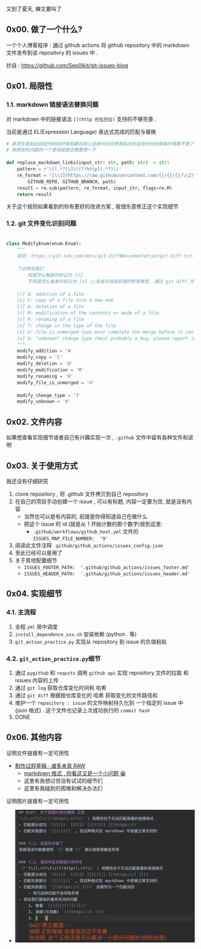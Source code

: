 又到了夏天, 蝉又要叫了

## 0x00. 做了一个什么?

一个个人博客程序 : 通过 github actions 将 github repository 中的 markdown 文件发布到该 repository 的 issues 中 .

抄自 : https://github.com/Sep0lkit/git-issues-blog 

## 0x01. 局限性

### 1.1. markdown 链接语法替换问题
对 markdown 中的链接语法 `[](http 巴拉巴拉)` 支持的不够完善 .

当前是通过 EL(Expression Language) 表达式完成的匹配与替换

```python
# 甚至在我贴出这段代码的时候我都在担心这段代码会把我贴出的这段代码给替换的啥都不是了 , 细想了一下发现没问题 😁
# 局限性的问题的一个表现就是还需要想一下

def replace_markdown_links(input_str: str, path: str) -> str:
    pattern = r'\[(.*?)\]\((?!http)(.*?)\)'
    re_format = "[\\1](https://raw.githubusercontent.com/{}/{}/{}/\\2)".format(
        GITHUB_REPO, GITHUB_BRANCH, path)
    result = re.sub(pattern, re_format, input_str, flags=re.M)
    return result
```

关于这个规则如果看到的你有更好的改进方案 , 我很乐意修正这个实现细节


### 1.2. git 文件变化识别问题
```python

class ModifyEnum(enum.Enum):
    """
    规范: https://git-scm.com/docs/git-diff#Documentation/git-diff.txt-git-diff-filesltpatterngt82308203

    下述修改我们
        知道怎么触发的标记为 [√]
        不知道怎么触发的标记为 [x] //未成功测试处理的修改类型, 通过 git diff 文档给定的格式进行操作

    [√] A: addition of a file
    [x] C: copy of a file into a new one
    [√] D: deletion of a file
    [√] M: modification of the contents or mode of a file
    [√] R: renaming of a file
    [x] T: change in the type of the file
    [x] U: file is unmerged (you must complete the merge before it can be committed)
    [x] X: "unknown" change type (most probably a bug, please report it)
    """
    modify_addition = 'A'
    modify_copy = 'C'
    modify_deletion = 'D'
    modify_modification = 'M'
    modify_renaming = 'R'
    modify_file_is_unmerged = 'U'

    modify_change_type = 'T'
    modify_unknown = 'X'

```

## 0x02. 文件内容

如果想查看实现细节或者自己有兴趣实现一次 , `.github` 文件中留有各种文件和说明

## 0x03. 关于使用方式

我还没有仔细研究
1. clone repository , 将 .github 文件拷贝到自己 repository
2. 在自己的项目手动创建一个 issue , 可以有标题, 内容一定要为空, 就是没有内容
    - 当然也可以是有内容的, 前提是你得知道自己在做什么
    - 把这个 issue 的 id (就是从 1 开始计数的那个数字)放到这里:
        - `.github/workflows/github_host.yml` 文件的 `ISSUES_MAP_FILE_NUMBER:  '9'`
3. 阅读此文件注释 `.github/github_actions/issues_config.json`
4. 至此已经可以是用了
5. 关于其他配置细节
    - `ISSUES_FOOTER_PATH:  '.github/github_actions/issues_footer.md'`
    - `ISSUES_HEADER_PATH:  '.github/github_actions/issues_header.md'`



## 0x04. 实现细节

### 4.1. 主流程
1. 全程 `yml` 居中调度
2. `install_dependence_xxx.sh` 安装依赖 (python . 等)
3. `git_action_practice.py` 实现从 repository 到 issue 的负值粘贴

### 4.2. `git_action_practice.py`细节
1. 通过 `pygithub` 和 `requsts` 调用 `github api`
    实现 repository 文件的拉取 和 issues 内容的上传
2. 通过 `git log` 获取仓库变化时间和 哈希
3. 通过 `git diff` 根据按仓库变化的 哈希 获取变化的文件路径和
4. 维护一个 `repository : issue` 的文件映射持久化到 一个指定的 issue 中(json 格式) . 
    这个文件也记录上次成功执行的 `commit hash`
5. DONE


## 0x06. 其他内容

证明文件链接有一定可用性
- [制作过程草稿 · 诸多未竟 RAW](.github/document/制造过程草稿.md)
    - [markdown 格式 , 你看这又是一个小问题 😁](https://github.com/TomGarden/TomGitActions/blob/master/.github/document制造过程草稿.md)
    - 这里有我想过但没有试试的细节们
    - 这里有我碰到的困难和解决办法们

证明图片链接有一定可用性
- ![截图一张](images/2020-05-28_22:12:17.jpg)